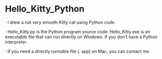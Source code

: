 # Hello_Kitty_Python
· I drew a not very smooth Kitty cat using Python code.

· Hello_Kitty.py is the Python program source code.
  Hello_Kitty.exe is an executable file that can run directly on Windows. If you don't have a Python interpreter.

· If you need a directly runnable file (. app) on Mac, you can contact me.
